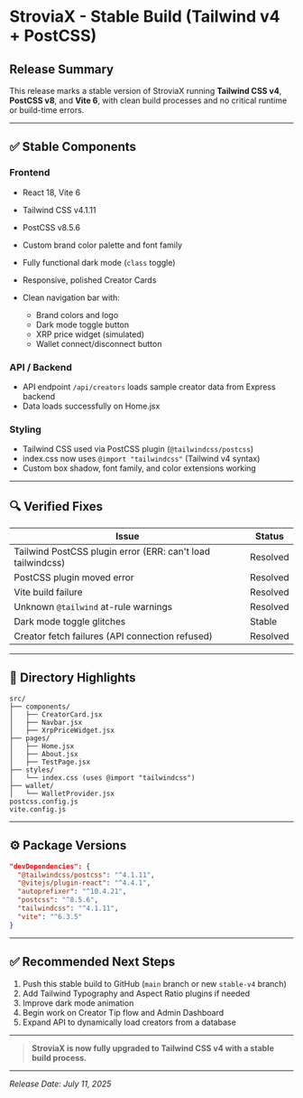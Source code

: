 # StroviaX - Stable Build (Tailwind v4 + PostCSS)

## Release Summary

This release marks a stable version of StroviaX running **Tailwind CSS v4**, **PostCSS v8**, and **Vite 6**, with clean build processes and no critical runtime or build-time errors.

---

## ✅ Stable Components

### Frontend

* React 18, Vite 6
* Tailwind CSS v4.1.11
* PostCSS v8.5.6
* Custom brand color palette and font family
* Fully functional dark mode (`class` toggle)
* Responsive, polished Creator Cards
* Clean navigation bar with:

  * Brand colors and logo
  * Dark mode toggle button
  * XRP price widget (simulated)
  * Wallet connect/disconnect button

### API / Backend

* API endpoint `/api/creators` loads sample creator data from Express backend
* Data loads successfully on Home.jsx

### Styling

* Tailwind CSS used via PostCSS plugin (`@tailwindcss/postcss`)
* index.css now uses `@import "tailwindcss"` (Tailwind v4 syntax)
* Custom box shadow, font family, and color extensions working

---

## 🔍 Verified Fixes

| Issue                                                       | Status   |
| ----------------------------------------------------------- | -------- |
| Tailwind PostCSS plugin error (ERR: can't load tailwindcss) | Resolved |
| PostCSS plugin moved error                                  | Resolved |
| Vite build failure                                          | Resolved |
| Unknown `@tailwind` at-rule warnings                        | Resolved |
| Dark mode toggle glitches                                   | Stable   |
| Creator fetch failures (API connection refused)             | Resolved |

---

## 📁 Directory Highlights

```
src/
├── components/
│   ├── CreatorCard.jsx
│   ├── Navbar.jsx
│   ├── XrpPriceWidget.jsx
├── pages/
│   ├── Home.jsx
│   ├── About.jsx
│   ├── TestPage.jsx
├── styles/
│   └── index.css (uses @import "tailwindcss")
├── wallet/
│   └── WalletProvider.jsx
postcss.config.js
vite.config.js
```

---

## ⚙️ Package Versions

```json
"devDependencies": {
  "@tailwindcss/postcss": "^4.1.11",
  "@vitejs/plugin-react": "^4.4.1",
  "autoprefixer": "^10.4.21",
  "postcss": "^8.5.6",
  "tailwindcss": "^4.1.11",
  "vite": "^6.3.5"
}
```

---

## ✅ Recommended Next Steps

1. Push this stable build to GitHub (`main` branch or new `stable-v4` branch)
2. Add Tailwind Typography and Aspect Ratio plugins if needed
3. Improve dark mode animation
4. Begin work on Creator Tip flow and Admin Dashboard
5. Expand API to dynamically load creators from a database

---

> **StroviaX is now fully upgraded to Tailwind CSS v4 with a stable build process.**

---

*Release Date: July 11, 2025*
